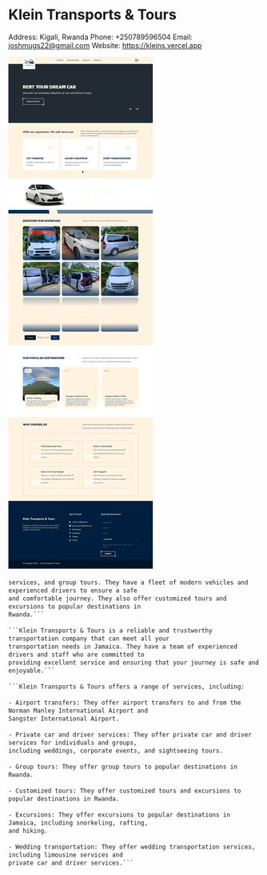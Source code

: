 # Klein Transports & Tours

Address: Kigali, Rwanda
Phone: +250789596504
Email: [joshmugs22@gmail.com](mailto:joshmugs22@gmail.com)
Website: https://kleins.vercel.app

![preview the website](./public/preview.png)

```Klein Transports & Tours offers a range of services, including airport transfers, private car and driver
services, and group tours. They have a fleet of modern vehicles and experienced drivers to ensure a safe
and comfortable journey. They also offer customized tours and excursions to popular destinations in
Rwanda.```

```Klein Transports & Tours is a reliable and trustworthy transportation company that can meet all your
transportation needs in Jamaica. They have a team of experienced drivers and staff who are committed to
providing excellent service and ensuring that your journey is safe and enjoyable.```

```Klein Transports & Tours offers a range of services, including:

- Airport transfers: They offer airport transfers to and from the Norman Manley International Airport and
Sangster International Airport.

- Private car and driver services: They offer private car and driver services for individuals and groups,
including weddings, corporate events, and sightseeing tours.

- Group tours: They offer group tours to popular destinations in Rwanda.

- Customized tours: They offer customized tours and excursions to popular destinations in Rwanda.

- Excursions: They offer excursions to popular destinations in Jamaica, including snorkeling, rafting,
and hiking.

- Wedding transportation: They offer wedding transportation services, including limousine services and
private car and driver services.```
